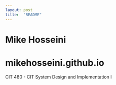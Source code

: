 ```yaml
---
layout: post
title:  "README"
---
```

# Mike Hosseini
# mikehosseini.github.io
CIT 480 - CIT System Design and Implementation I
